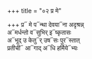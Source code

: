 +++
title = "०२ प्र मे"

+++
प्र᳓ मे प᳓न्था देवया᳓ना अदृश्रन्न्  
अ᳓मर्धन्तो व᳓सुभिर् इ᳓ष्कृतासः  
अ᳓भूद् उ केतु᳓र् उष᳓सः पुर᳓स्तात्  
प्रतीची᳓ आ᳓गाद् अ᳓धि हर्मिये᳓भ्यः